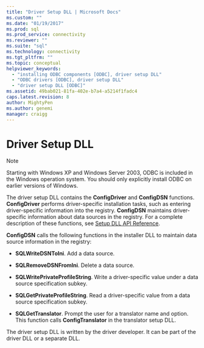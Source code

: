 ```yaml
---
title: "Driver Setup DLL | Microsoft Docs"
ms.custom: ""
ms.date: "01/19/2017"
ms.prod: sql
ms.prod_service: connectivity
ms.reviewer: ""
ms.suite: "sql"
ms.technology: connectivity
ms.tgt_pltfrm: ""
ms.topic: conceptual
helpviewer_keywords: 
  - "installing ODBC components [ODBC], driver setup DLL"
  - "ODBC drivers [ODBC], driver setup DLL"
  - "driver setup DLL [ODBC]"
ms.assetid: 49bab021-81fa-402e-b7a4-a5214f1fadc4
caps.latest.revision: 8
author: MightyPen
ms.author: genemi
manager: craigg
---
```

# Driver Setup DLL
> [!NOTE]  
>  Starting with Windows XP and Windows Server 2003, ODBC is included in the Windows operation system. You should only explicitly install ODBC on earlier versions of Windows.  
  
 The driver setup DLL contains the **ConfigDriver** and **ConfigDSN** functions. **ConfigDriver** performs driver-specific installation tasks, such as entering driver-specific information into the registry. **ConfigDSN** maintains driver-specific information about data sources in the registry. For a complete description of these functions, see [Setup DLL API Reference](../../../odbc/reference/syntax/setup-dll-api-reference.md).  
  
 **ConfigDSN** calls the following functions in the installer DLL to maintain data source information in the registry:  
  
-   **SQLWriteDSNToIni**. Add a data source.  
  
-   **SQLRemoveDSNFromIni**. Delete a data source.  
  
-   **SQLWritePrivateProfileString**. Write a driver-specific value under a data source specification subkey.  
  
-   **SQLGetPrivateProfileString**. Read a driver-specific value from a data source specification subkey.  
  
-   **SQLGetTranslator**. Prompt the user for a translator name and option. This function calls **ConfigTranslator** in the translator setup DLL.  
  
 The driver setup DLL is written by the driver developer. It can be part of the driver DLL or a separate DLL.
